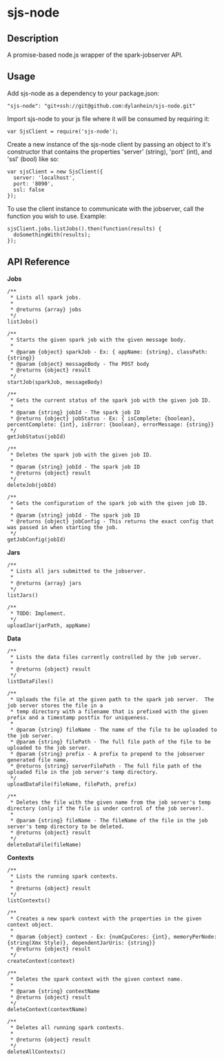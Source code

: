 sjs-node
========

Description
-----------
A promise-based node.js wrapper of the spark-jobserver API.

Usage
-----

Add sjs-node as a dependency to your package.json:
```
"sjs-node": "git+ssh://git@github.com:dylanhein/sjs-node.git"
```

Import sjs-node to your js file where it will be consumed by requiring it:
```
var SjsClient = require('sjs-node');
```

Create a new instance of the sjs-node client by passing an object to it's constructor that contains
the properties 'server' (string), 'port' (int), and 'ssl' (bool) like so:

```
var sjsClient = new SjsClient({
  server: 'localhost',
  port: '8090',
  ssl: false
});
```

To use the client instance to communicate with the jobserver, call the function you wish to use.  Example:
```
sjsClient.jobs.listJobs().then(function(results) {
  doSomethingWith(results);
});
```

API Reference
-------------

**Jobs**

```
/**
 * Lists all spark jobs.
 *
 * @returns {array} jobs
 */
listJobs()

/**
 * Starts the given spark job with the given message body.
 *
 * @param {object} sparkJob - Ex: { appName: {string}, classPath: {string}}
 * @param {object} messageBody - The POST body
 * @returns {object} result
 */
startJob(sparkJob, messageBody)

/**
 * Gets the current status of the spark job with the given job ID.
 *
 * @param {string} jobId - The spark job ID
 * @returns {object} jobStatus - Ex: { isComplete: {boolean}, percentComplete: {int}, isError: {boolean}, errorMessage: {string}}
 */
getJobStatus(jobId)

/**
 * Deletes the spark job with the given job ID.
 *
 * @param {string} jobId - The spark job ID
 * @returns {object} result
 */
deleteJob(jobId)

/**
 * Gets the configuration of the spark job with the given job ID.
 *
 * @param {string} jobId - The spark job ID
 * @returns {object} jobConfig - This returns the exact config that was passed in when starting the job.
 */
getJobConfig(jobId)
```

**Jars**

```
/**
 * Lists all jars submitted to the jobserver.
 *
 * @returns {array} jars
 */
listJars()

/**
 * TODO: Implement.
 */
uploadJar(jarPath, appName)
```

**Data**

```
/**
 * Lists the data files currently controlled by the job server.
 *
 * @returns {object} result
 */
listDataFiles()

/**
 * Uploads the file at the given path to the spark job server.  The job server stores the file in a
 * temp directory with a filename that is prefixed with the given prefix and a timestamp postfix for uniqueness.
 *
 * @param {string} fileName - The name of the file to be uploaded to the job server.
 * @param {string} filePath - The full file path of the file to be uploaded to the job server.
 * @param {string} prefix - A prefix to prepend to the jobserver generated file name.
 * @returns {string} serverFilePath - The full file path of the uploaded file in the job server's temp directory.
 */
uploadDataFile(fileName, filePath, prefix)

/**
 * Deletes the file with the given name from the job server's temp directory (only if the file is under control of the job server).
 *
 * @param {string} fileName - The fileName of the file in the job server's temp directory to be deleted.
 * @returns {object} result
 */
deleteDataFile(fileName)

```

**Contexts**

```
/**
 * Lists the running spark contexts.
 *
 * @returns {object} result
 */
listContexts()

/**
 * Creates a new spark context with the properties in the given context object.
 *
 * @param {object} context - Ex: {numCpuCores: {int}, memoryPerNode: {string(Xmx Style)}, dependentJarUris: {string}}
 * @returns {object} result
 */
createContext(context)

/**
 * Deletes the spark context with the given context name.
 *
 * @param {string} contextName
 * @returns {object} result
 */
deleteContext(contextName)

/**
 * Deletes all running spark contexts.
 *
 * @returns {object} result
 */
deleteAllContexts()
```